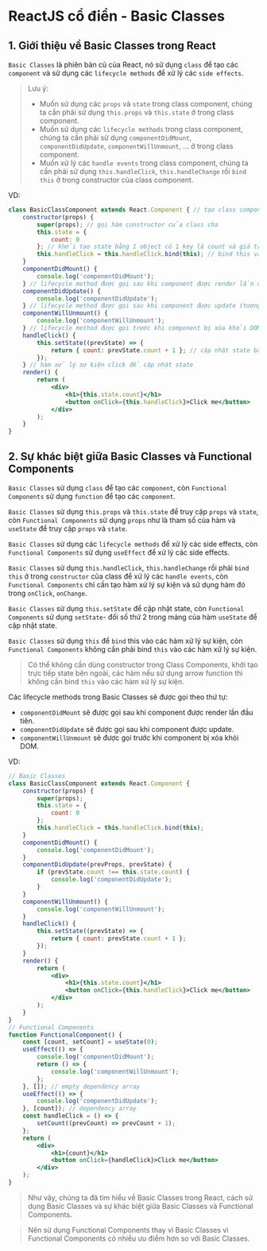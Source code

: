 # ReactJS cổ điển - Basic Classes
## 1. Giới thiệu về Basic Classes trong React
`Basic Classes` là phiên bản cũ của React, nó sử dụng `class` để tạo các `component` và sử dụng các `lifecycle methods` để xử lý các `side effects`.

> Lưu ý:
> - Muốn sử dụng các `props` và `state` trong class component, chúng ta cần phải sử dụng `this.props` và `this.state` ở trong class component.
> - Muốn sử dụng các `lifecycle methods` trong class component, chúng ta cần phải sử dụng `componentDidMount`, `componentDidUpdate`, `componentWillUnmount`, ... ở trong class component.
> - Muốn xử lý các `handle events` trong class component, chúng ta cần phải sử dụng `this.handleClick`, `this.handleChange` rồi `bind this` ở trong constructor của class component.

VD: 
```jsx
class BasicClassComponent extends React.Component { // tạo class component BasicClassComponent
    constructor(props) {
        super(props); // gọi hàm constructor của class cha
        this.state = {
            count: 0
        }; // khởi tạo state bằng 1 object có 1 key là count và giá trị là 0
        this.handleClick = this.handleClick.bind(this); // bind this vào hàm handleClick
    }
    componentDidMount() {
        console.log('componentDidMount'); 
    } // lifecycle method được gọi sau khi component được render lần đầu tiên (tương tự như useEffect với dependency array rỗng)
    componentDidUpdate() {
        console.log('componentDidUpdate');
    } // lifecycle method được gọi sau khi component được update (tương tự như useEffect với dependency array là một biến)
    componentWillUnmount() {
        console.log('componentWillUnmount');
    } // lifecycle method được gọi trước khi component bị xóa khỏi DOM (tương tự như useEffect với việc trả về một hàm ở cuối useEffect, return () => {})
    handleClick() {
        this.setState((prevState) => {
            return { count: prevState.count + 1 }; // cập nhật state bằng 1 callback
        });
    } // hàm xử lý sự kiện click để cập nhật state
    render() {
        return (
            <div>
                <h1>{this.state.count}</h1> 
                <button onClick={this.handleClick}>Click me</button>
            </div>
        );
    }
}
```

## 2. Sự khác biệt giữa Basic Classes và Functional Components
`Basic Classes` sử dụng `class` để tạo các `component`, còn `Functional Components` sử dụng `function` để tạo các `component`.

`Basic Classes` sử dụng `this.props` và `this.state` để truy cập `props` và `state`, còn `Functional Components` sử dụng `props` như là tham số của hàm và `useState` để truy cập `props` và `state`.

`Basic Classes` sử dụng các `lifecycle methods` để xử lý các side effects, còn `Functional Components` sử dụng `useEffect` để xử lý các side effects.

`Basic Classes` sử dụng `this.handleClick`, `this.handleChange` rồi phải `bind this` ở trong `constructor` của class để xử lý các `handle events`, còn `Functional Components` chỉ cần tạo hàm xử lý sự kiện và sử dụng hàm đó trong `onClick`, `onChange`.

`Basic Classes` sử dụng `this.setState` để cập nhật state, còn `Functional Components` sử dụng `setState`- đối số thứ 2 trong mảng của hàm `useState` để cập nhật state.

`Basic Classes` sử dụng `this` để `bind` this vào các hàm xử lý sự kiện, còn `Functional Components` không cần phải bind `this` vào các hàm xử lý sự kiện.

> Có thể không cần dùng constructor trong Class Components, khởi tạo trực tiếp state bên ngoài, các hàm nếu sử dụng arrow function thì không cần bind `this` vào các hàm xử lý sự kiện.

Các lifecycle methods trong Basic Classes sẽ được gọi theo thứ tự:
- `componentDidMount` sẽ được gọi sau khi component được render lần đầu tiên.
- `componentDidUpdate` sẽ được gọi sau khi component được update.
- `componentWillUnmount` sẽ được gọi trước khi component bị xóa khỏi DOM.

VD: 
```jsx
// Basic Classes
class BasicClassComponent extends React.Component {
    constructor(props) {
        super(props);
        this.state = {
            count: 0
        };
        this.handleClick = this.handleClick.bind(this);
    }
    componentDidMount() {
        console.log('componentDidMount');
    }
    componentDidUpdate(prevProps, prevState) {
        if (prevState.count !== this.state.count) {
            console.log('componentDidUpdate');
        }
    }
    componentWillUnmount() {
        console.log('componentWillUnmount');
    }
    handleClick() {
        this.setState((prevState) => {
            return { count: prevState.count + 1 };
        });
    }
    render() {
        return (
            <div>
                <h1>{this.state.count}</h1>
                <button onClick={this.handleClick}>Click me</button>
            </div>
        );
    }
}
// Functional Components
function FunctionalComponent() {
    const [count, setCount] = useState(0);
    useEffect(() => {
        console.log('componentDidMount');
        return () => {
            console.log('componentWillUnmount');
        };
    }, []); // empty dependency array
    useEffect(() => {
        console.log('componentDidUpdate');
    }, [count]); // dependency array
    const handleClick = () => {
        setCount((prevCount) => prevCount + 1);
    };
    return (
        <div>
            <h1>{count}</h1>
            <button onClick={handleClick}>Click me</button>
        </div>
    );
}
```

> Như vậy, chúng ta đã tìm hiểu về Basic Classes trong React, cách sử dụng Basic Classes và sự khác biệt giữa Basic Classes và Functional Components.

> Nên sử dụng Functional Components thay vì Basic Classes vì Functional Components có nhiều ưu điểm hơn so với Basic Classes.